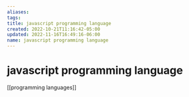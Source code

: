 ```yaml
---
aliases: 
tags: 
title: javascript programming language
created: 2022-10-21T11:16:42-05:00
updated: 2022-11-16T16:49:16-06:00
name: javascript programming language
---
```

# javascript programming language

[[programming languages]]